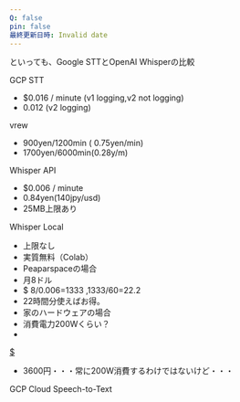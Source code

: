 ```yaml
---
Q: false
pin: false
最終更新日時: Invalid date
---
```

  

  

といっても、Google STTとOpenAI Whisperの比較

GCP STT

- $0.016 / minute (v1 logging,v2 not logging)
- 0.012 (v2 logging)

vrew

- 900yen/1200min ( 0.75yen/min)
- 1700yen/6000min(0.28y/m)

Whisper API

- $0.006 / minute
- 0.84yen(140jpy/usd)
- 25MB上限あり

Whisper Local

- 上限なし  
- 実質無料（Colab）  
- Peaparspaceの場合  
- 月8ドル  
- $ 8/0.006=1333 ,1333/60=22.2  
- 22時間分使えばお得。  
- 家のハードウェアの場合  
- 消費電力200Wくらい？  
-  
[$](https://www.notion.so200/1000*24*30*25=3600)  
- 3600円・・・常に200W消費するわけではないけど・・・  

GCP Cloud Speech-to-Text
